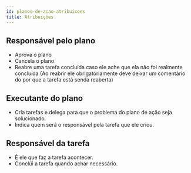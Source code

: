 ```yaml
---
id: planos-de-acao-atribuicoes
title: Atribuições
---
```



## Responsável pelo plano
- Aprova o plano
- Cancela o plano
- Reabre uma tarefa concluída caso ele ache que ela não foi realmente concluída (Ao reabrir ele obrigatóriamente deve deixar um comentário do por que a tarefa está senda reaberta)

## Executante do plano
- Cria tarefas e delega para que o problema do plano de ação seja solucionado.
- Indica quem será o responsável pela tarefa que ele criou.

## Responsável da tarefa
- É ele que faz a tarefa acontecer.
- Conclúi a tarefa quando achar necessário.
